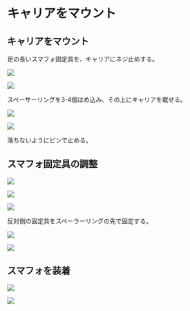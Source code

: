 # キャリアをマウント

## キャリアをマウント

足の長いスマフォ固定具を、キャリアにネジ止めする。

![](/type2/img/type2_carrier001.png)

![](/type2/img/type2_carrier002.png)

スペーサーリングを3-4個はめ込み、その上にキャリアを載せる。

![](/type2/img/type2_carrier003.png)

![](/type2/img/type2_carrier004.png)

落ちないようにピンで止める。

## スマフォ固定具の調整

![](/type2/img/type2_carrier005.png)

![](/type2/img/type2_carrier006.png)

![](/type2/img/type2_carrier007.png)

反対側の固定具をスペーラーリングの先で固定する。

![](/type2/img/type2_carrier008.png)

![](/type2/img/type2_carrier009.png)

## スマフォを装着

![](/type2/img/type2_carrier010.png)

![](/type2/img/type2_carrier011.png)

